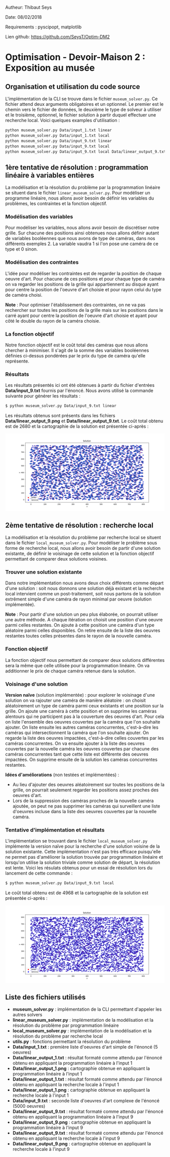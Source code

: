 Autheur: Thibaut Seys

Date: 08/02/2018

Requirements : pyscipopt, matplotlib

Lien github: https://github.com/SeysT/Optim-DM2

# Optimisation - Devoir-Maison 2 : Exposition au musée

## Organisation et utilisation du code source

L'implémentation de la CLI se trouve dans le fichier `museum_solver.py`. Ce fichier attend deux arguments obligatoires et un optionnel. Le premier est le chemin vers le fichier de données, le deuxième le type de solveur à utiliser et le troisième, optionnel, le fichier solution à partir duquel effectuer une recherche local. Voici quelques examples d'utilisation :
```sh
python museum_solver.py Data/input_1.txt linear
python museum_solver.py Data/input_1.txt local
python museum_solver.py Data/input_9.txt linear
python museum_solver.py Data/input_9.txt local
python museum_solver.py Data/input_9.txt local Data/linear_output_9.txt
```

## 1ère tentative de résolution : programmation linéaire à variables entières

La modélisation et la résolution du problème par la programmation linéaire se situent dans le fichier `linear_museum_solver.py`. Pour modéliser un programme linéaire, nous allons avoir besoin de définir les variables du problèmes, les contraintes et la fonction objectif.

### Modélisation des variables

Pour modéliser les variables, nous allons avoir besoin de discrétiser notre grille. Sur chacune des positions ainsi obtenues nous allons définir autant de variables booléennes que nous avons de type de caméras, dans nos différents exemples 2. La variable vaudra 1 si l'on pose une caméra de ce type et 0 sinon.

### Modélisation des contraintes

L'idée pour modéliser les contraintes est de regarder la position de chaque oeuvre d'art. Pour chacune de ces positions et pour chaque type de caméra on va regarder les positions de la grille qui appartiennent au disque ayant pour centre la position de l'oeuvre d'art choisie et pour rayon celui du type de caméra choisi.

**Note** : Pour optimiser l'établissement des contraintes, on ne va pas rechercher sur toutes les positions de la grille mais sur les positions dans le carré ayant pour centre la position de l'oeuvre d'art choisie et ayant pour côté le double du rayon de la caméra choisie.

### La fonction objectif

Notre fonction objectif est le coût total des caméras que nous allons chercher à minimiser. Il s'agit de la somme des variables booléennes définies ci-dessus pondérées par le prix du type de caméra qu'elle représente.

### Résultats

Les résultats présentés ici ont été obtenues à partir du fichier d'entrées **Data/input_9.txt** fournis par l'énoncé. Nous avons utilisé la commande suivante pour générer les résultats :
```sh
$ python museum_solver.py Data/input_9.txt linear
```
Les résultats obtenus sont présents dans les fichiers **Data/linear_output_9.png** et **Data/linear_output_9.txt**. Le coût total obtenu est de 2680 et la cartographie de la solution est présentée ci-après :

![linear_output_9](https://raw.githubusercontent.com/SeysT/Optim-DM2/master/Data/linear_output_9.png)

## 2ème tentative de résolution : recherche local

La modélisation et la résolution du problème par recherche local se situent dans le fichier `local_museum_solver.py`. Pour modéliser le problème sous forme de recherche local, nous allons avoir besoin de partir d'une solution existante, de définir le voisinage de cette solution et la fonction objectif permettant de comparer deux solutions voisines.

### Trouver une solution existante

Dans notre implémentation nous avons deux choix différents comme départ d'une solution : soit nous donnons une solution déjà existant et la recherche local intervient comme un post-traitement, soit nous partons de la solution extrêment simple d'une caméra de rayon minimal par oeuvre (solution implémentée).

**Note** : Pour partir d'une solution un peu plus élaborée, on pourrait utiliser une autre méthode. A chaque itération on choisit une position d'une oeuvre parmi celles restantes. On ajoute à cette position une caméra d'un type aléatoire parmi celles disponibles. On retire ensuite de la liste des oeuvres restantes toutes celles présentes dans le rayon de la nouvelle caméra.

### Fonction objectif

La fonction objectif nous permettant de comparer deux solutions différentes sera la même que celle utilisée pour la programmation linéaire. On va additionner le prix de chaque caméra retenue dans la solution.

### Voisinage d'une solution

**Version naïve** (solution implémentée) : pour explorer le voisinage d'une solution on va rajouter une caméra de manière aléatoire : on choisit aléatoirement un type de caméra parmi ceux existants et une position sur la grille. On ajoute une caméra à cette position et on supprime les caméras alentours qui ne participent pas à la couverture des oeuvres d'art. Pour cela on liste l'ensemble des oeuvres couvertes par la caméra que l'on souhaite ajouter. On liste ensuite les autres caméras concurrentes, c'est-à-dire les caméras qui intersectionnent la caméra que l'on souhaite ajouter. On regarde la liste des oeuvres impactées, c'est-à-dire celles couvertes par les caméras concurrentes. On va ensuite ajouter à la liste des oeuvres couvertes par la nouvelle caméra les oeuvres couvertes par chacune des caméras concurrentes tant que cette liste est différente des oeuvres impactées. On supprime ensuite de la solution les caméras concurrentes restantes.

**Idées d'améliorations** (non testées et implémentées) :
- Au lieu d'ajouter des oeuvres aléatoirement sur toutes les positions de la grille, on pourrait seulement regarder les positions assez proches des oeuvres d'art.
- Lors de la suppression des caméras proches de la nouvelle caméra ajoutée, on peut ne pas supprimer les caméras qui surveillent une liste d'oeuvres incluse dans la liste des oeuvres couvertes par la nouvelle caméra.

### Tentative d'implémentation et résultats

L'implémentation se trouvant dans le fichier `local_museum_solver.py` implémente la version naïve pour la recherche d'une solution voisine de la solution existante. Cette implémentation n'est pas très efficace puisqu'elle ne permet pas d'améliorer la solution trouvée par programmation linéaire et lorsqu'on utilise la solution triviale comme solution de départ, la résolution est lente. Voici les résulats obtenus pour un essai de résolution lors du lancement de cette commande :
```sh
$ python museum_solver.py Data/input_9.txt local
```
Le coût total obtenu est de 4968 et la cartographie de la solution est présentée ci-après :

![local_output_9](https://raw.githubusercontent.com/SeysT/Optim-DM2/master/Data/local_output_9.png)

## Liste des fichiers utilisés

- **museum_solver.py** : implémentation de la CLI permettant d'appeler les autres solvers
- **linear_museum_solver.py** : implémentation de la modélisation et la résolution du problème par programmation linéaire
- **local_museum_solver.py** : implémentation de la modélisation et la résolution du problème par recherche local
- **utils.py** : fonctions permettant la résolution du problème
- **Data/input_1.txt** : première liste d'oeuvres d'art simple de l'énoncé (5 oeuvres)
- **Data/linear_output_1.txt** : résultat formaté comme attendu par l'énoncé obtenu en appliquant la programmation linéaire à l'input 1
- **Data/linear_output_1.png** : cartographie obtenue en appliquant la programmation linéaire à l'input 1
- **Data/linear_output_1.txt** : résultat formaté comme attendu par l'énoncé obtenu en appliquant la recherche locale à l'input 1
- **Data/linear_output_1.png** : cartographie obtenue en appliquant la recherche locale à l'input 1
- **Data/input_9.txt** : seconde liste d'oeuvres d'art complexe de l'énoncé (5000 oeuvres)
- **Data/linear_output_9.txt** : résultat formaté comme attendu par l'énoncé obtenu en appliquant la programmation linéaire à l'input 9
- **Data/linear_output_9.png** : cartographie obtenue en appliquant la programmation linéaire à l'input 9
- **Data/linear_output_9.txt** : résultat formaté comme attendu par l'énoncé obtenu en appliquant la recherche locale à l'input 9
- **Data/linear_output_9.png** : cartographie obtenue en appliquant la recherche locale à l'input 9
